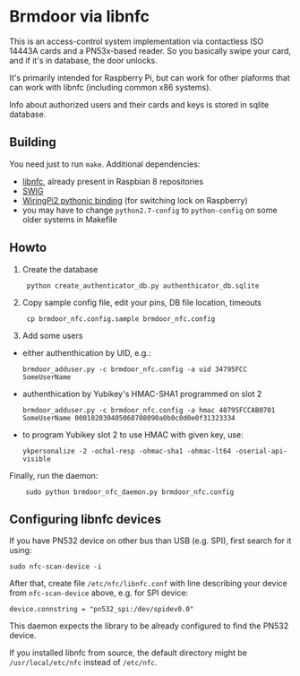 # Brmdoor via libnfc

This is an access-control system implementation via contactless ISO 14443A cards
and a PN53x-based reader. So you basically swipe your card, and if it's in
database, the door unlocks.

It's primarily intended for Raspberry Pi, but can work for other plaforms that
can work with libnfc (including common x86 systems).

Info about authorized users and their cards and keys is stored in sqlite database.

## Building

You need just to run `make`. Additional dependencies:

- [libnfc](https://github.com/nfc-tools/libnfc/releases), already present in Raspbian 8 repositories
- [SWIG](http://www.swig.org/)
- [WiringPi2 pythonic binding](https://github.com/WiringPi/WiringPi2-Python) (for switching lock on Raspberry)
- you may have to change `python2.7-config` to `python-config` on some older systems in Makefile

## Howto

1. Create the database

        python create_authenticator_db.py authenthicator_db.sqlite

2. Copy sample config file, edit your pins, DB file location, timeouts

        cp brmdoor_nfc.config.sample brmdoor_nfc.config

3. Add some users

  - either authenthication by UID, e.g.:

        brmdoor_adduser.py -c brmdoor_nfc.config -a uid 34795FCC SomeUserName

  - authenthication by Yubikey's HMAC-SHA1 programmed on slot 2

        brmdoor_adduser.py -c brmdoor_nfc.config -a hmac 40795FCCAB0701 SomeUserName 000102030405060708090a0b0c0d0e0f31323334

  - to program Yubikey slot 2 to use HMAC with given key, use:

        ykpersonalize -2 -ochal-resp -ohmac-sha1 -ohmac-lt64 -oserial-api-visible

Finally, run the daemon:

        sudo python brmdoor_nfc_daemon.py brmdoor_nfc.config

## Configuring libnfc devices

If you have PN532 device on other bus than USB (e.g. SPI), first search for it using:

    sudo nfc-scan-device -i

After that, create file `/etc/nfc/libnfc.conf` with line describing your device
from `nfc-scan-device` above, e.g. for SPI device:

    device.connstring = "pn532_spi:/dev/spidev0.0"

This daemon expects the library to be already configured to find the PN532 device.

If you installed libnfc from source, the default directory might be
`/usr/local/etc/nfc` instead of `/etc/nfc`.

